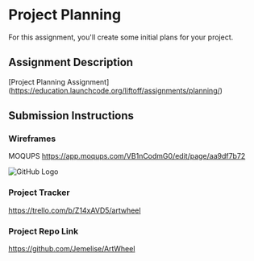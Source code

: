 # Project Planning
For this assignment, you'll create some initial plans for your project.

## Assignment Description
[Project Planning Assignment]
(https://education.launchcode.org/liftoff/assignments/planning/)

## Submission Instructions

### Wireframes
MOQUPS
https://app.moqups.com/VB1nCodmG0/edit/page/aa9df7b72

![GitHub Logo](C:\Users\Jenna\Desktop\HomePage.png)

### Project Tracker

https://trello.com/b/Z14xAVD5/artwheel

### Project Repo Link

https://github.com/Jemelise/ArtWheel

